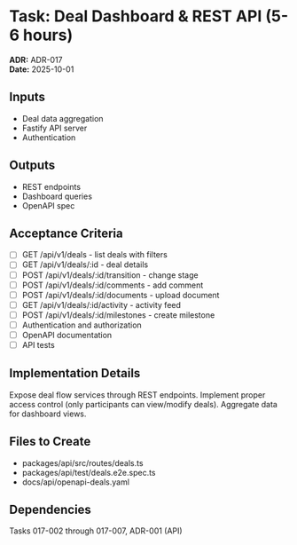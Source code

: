 # Task: Deal Dashboard & REST API (5-6 hours)
**ADR:** ADR-017  
**Date:** 2025-10-01

## Inputs
- Deal data aggregation
- Fastify API server
- Authentication

## Outputs
- REST endpoints
- Dashboard queries
- OpenAPI spec

## Acceptance Criteria
- [ ] GET /api/v1/deals - list deals with filters
- [ ] GET /api/v1/deals/:id - deal details
- [ ] POST /api/v1/deals/:id/transition - change stage
- [ ] POST /api/v1/deals/:id/comments - add comment
- [ ] POST /api/v1/deals/:id/documents - upload document
- [ ] GET /api/v1/deals/:id/activity - activity feed
- [ ] POST /api/v1/deals/:id/milestones - create milestone
- [ ] Authentication and authorization
- [ ] OpenAPI documentation
- [ ] API tests

## Implementation Details
Expose deal flow services through REST endpoints. Implement proper access control (only participants can view/modify deals). Aggregate data for dashboard views.

## Files to Create
- packages/api/src/routes/deals.ts
- packages/api/test/deals.e2e.spec.ts
- docs/api/openapi-deals.yaml

## Dependencies
Tasks 017-002 through 017-007, ADR-001 (API)